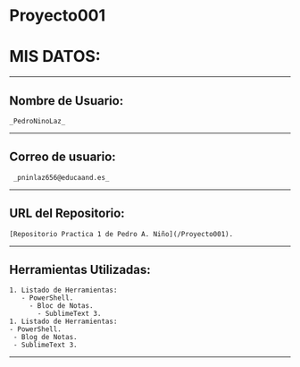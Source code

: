 ﻿# Proyecto001
# **MIS DATOS:**
---
## Nombre de Usuario: 
	
	_PedroNinoLaz_
---
## **Correo de usuario:**
	
	 _pninlaz656@educaand.es_
---
## **URL del Repositorio:** 

	[Repositorio Practica 1 de Pedro A. Niño](/Proyecto001).
---	
## **Herramientas Utilizadas:**
	1. Listado de Herramientas:
	   - PowerShell.
	     - Bloc de Notas.
	       - SublimeText 3.
	1. Listado de Herramientas:
    - PowerShell.
     - Blog de Notas.   
     - SublimeText 3. 
---
	
